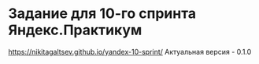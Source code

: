 # Задание для 10-го спринта Яндекс.Практикум
https://nikitagaltsev.github.io/yandex-10-sprint/
Актуальная версия - 0.1.0
